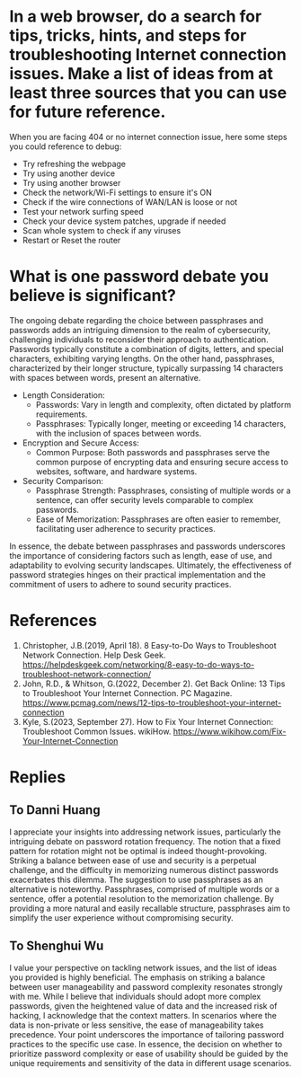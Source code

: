 # In a web browser, do a search for tips, tricks, hints, and steps for troubleshooting Internet connection issues. Make a list of ideas from at least three sources that you can use for future reference.

When you are facing 404 or no internet connection issue, here some steps you could reference to debug:
* Try refreshing the webpage
* Try using another device
* Try using another browser
* Check the network/Wi-Fi settings to ensure it's ON
* Check if the wire connections of WAN/LAN is loose or not
* Test your network surfing speed
* Check your device system patches, upgrade if needed
* Scan whole system to check if any viruses
* Restart or Reset the router

# What is one password debate you believe is significant?
The ongoing debate regarding the choice between passphrases and passwords adds an intriguing dimension to the realm of cybersecurity, challenging individuals to reconsider their approach to authentication. Passwords typically constitute a combination of digits, letters, and special characters, exhibiting varying lengths. On the other hand, passphrases, characterized by their longer structure, typically surpassing 14 characters with spaces between words, present an alternative.
* Length Consideration:
	* Passwords: Vary in length and complexity, often dictated by platform requirements.
	* Passphrases: Typically longer, meeting or exceeding 14 characters, with the inclusion of spaces between words.
* Encryption and Secure Access:
	* Common Purpose: Both passwords and passphrases serve the common purpose of encrypting data and ensuring secure access to websites, software, and hardware systems.
* Security Comparison:
	* Passphrase Strength: Passphrases, consisting of multiple words or a sentence, can offer security levels comparable to complex passwords.
	* Ease of Memorization: Passphrases are often easier to remember, facilitating user adherence to security practices.

In essence, the debate between passphrases and passwords underscores the importance of considering factors such as length, ease of use, and adaptability to evolving security landscapes. Ultimately, the effectiveness of password strategies hinges on their practical implementation and the commitment of users to adhere to sound security practices. 


# References
1. Christopher, J.B.(2019, April 18). 8 Easy-to-Do Ways to Troubleshoot Network Connection. Help Desk Geek. https://helpdeskgeek.com/networking/8-easy-to-do-ways-to-troubleshoot-network-connection/
2. John, R.D., & Whitson, G.(2022, December 2). Get Back Online: 13 Tips to Troubleshoot Your Internet Connection. PC Magazine. https://www.pcmag.com/news/12-tips-to-troubleshoot-your-internet-connection
3. Kyle, S.(2023, September 27). How to Fix Your Internet Connection: Troubleshoot Common Issues. wikiHow. https://www.wikihow.com/Fix-Your-Internet-Connection

# Replies
## To Danni Huang

I appreciate your insights into addressing network issues, particularly the intriguing debate on password rotation frequency. The notion that a fixed pattern for rotation might not be optimal is indeed thought-provoking. Striking a balance between ease of use and security is a perpetual challenge, and the difficulty in memorizing numerous distinct passwords exacerbates this dilemma. The suggestion to use passphrases as an alternative is noteworthy. Passphrases, comprised of multiple words or a sentence, offer a potential resolution to the memorization challenge. By providing a more natural and easily recallable structure, passphrases aim to simplify the user experience without compromising security.

## To Shenghui Wu
I value your perspective on tackling network issues, and the list of ideas you provided is highly beneficial. The emphasis on striking a balance between user manageability and password complexity resonates strongly with me. While I believe that individuals should adopt more complex passwords, given the heightened value of data and the increased risk of hacking, I acknowledge that the context matters. In scenarios where the data is non-private or less sensitive, the ease of manageability takes precedence. Your point underscores the importance of tailoring password practices to the specific use case. In essence, the decision on whether to prioritize password complexity or ease of usability should be guided by the unique requirements and sensitivity of the data in different usage scenarios.